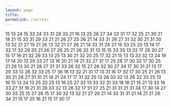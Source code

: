 ```yaml
---
layout: page
title:
permalink: /secret/
---
```

<script src="/js/removeTitle.js"></script>

15 13 24 15 33 24 33 31 29 33 21 16 13 25 26 27 34 33 31 17 32 25 21 30 21 18 21 15 33 31 29 33 21 21 26 27 25 26 21 14 33 31 26 27 31 32 30 21 31 30 13 32 21 27 15 21 26 13 32 21 27 26 21 14 33 31 24 27 15 33 25 20 13 14 17 32 17 32 29 33 21 26 27 26 25 21 26 33 31 13 15 15 33 30 13 32 17 28 30 27 15 17 16 21 32 29 33 13 25 13 30 21 32 20 25 17 32 21 15 13 13 33 32 13 24 19 17 14 30 13 29 33 27 13 16 20 21 14 21 32 27 31 17 25 28 17 30 32 17 30 25 21 26 13 30 21 28 27 31 31 33 26 32 15 27 26 32 30 27 34 17 30 31 21 13 17 29 33 13 26 32 33 25 17 36 16 13 32 21 31 17 13 31 16 17 32 17 30 25 21 26 13 30 21 28 27 31 31 21 14 21 24 17 17 31 32 25 13 26 33 32 13 26 32 33 25 13 16 15 13 24 13 25 33 25 13 16 25 27 32 13 33 32 31 33 18 18 21 15 21 13 32 16 33 27 31 16 21 31 28 33 32 13 26 32 17 31 27 25 21 31 31 21 31 34 17 30 14 27 30 33 25 15 27 26 15 17 30 32 13 32 21 27 26 21 14 33 31 31 21 14 21 21 26 34 21 15 17 25 16 21 15 17 30 17

